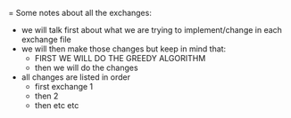 = Some notes about all the exchanges:

- we will talk first about what we are trying to implement/change in each exchange file
- we will then make those changes but keep in mind that:
    - FIRST WE WILL DO THE GREEDY ALGORITHM
    - then we will do the changes
- all changes are listed in order
    - first exchange 1
    - then 2
    - then etc etc

